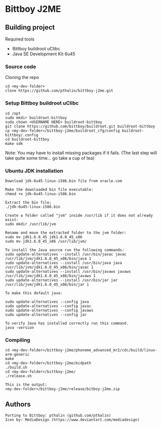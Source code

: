 # Bittboy J2ME


## Building project

Required tools

* Bittboy buildroot uClibc
* Java SE Development Kit 6u45

### Source code

Cloning the repo

```
cd <my-dev-folder>
clone https://github.com/pthalin/bittboy-j2me.git
```

### Setup Bittboy buildroot uClibc
```
cd /opt
sudo mkdir buildroot-bittboy
sudo chown <USERNAME HERE> buildroot-bittboy
git clone https://github.com/bittboy/buildroot.git buildroot-bittboy
cp <my-dev-folder>/bittboy-j2me/buildroot_cfg/config buildroot-bittboy/.config 
cd buildroot-bittboy
make sdk
``` 
Note: You may have to install missing packages if it fails.
(The last step will take quite some time... go take a cup of tea)

### Ubuntu JDK installation
```
Download jdk-6u45-linux-i586.bin file from oracle.com

Make the downloaded bin file executable:
chmod +x jdk-6u45-linux-i586.bin

Extract the bin file;
./jdk-6u45-linux-i586.bin

Create a folder called "jvm" inside /usr/lib if it does not already exist:
sudo mkdir /usr/lib/jvm

Rename and move the extracted folder to the jvm folder:
sudo mv jdk1.6.0_45 jdk1.6.0_45_x86
sudo mv jdk1.6.0_45_x86 /usr/lib/jvm/

To install the Java source run the following commands:
sudo update-alternatives --install /usr/bin/javac javac /usr/lib/jvm/jdk1.6.0_45_x86/bin/java 1
sudo update-alternatives --install /usr/bin/java java /usr/lib/jvm/jdk1.6.0_45_x86/bin/javac 1
sudo update-alternatives --install /usr/bin/javaws javaws /usr/lib/jvm/jdk1.6.0_45_x86/bin/javaws 1
sudo update-alternatives --install /usr/bin/jar jar /usr/lib/jvm/jdk1.6.0_45_x86/bin/jar 1

To make this default java:
 
sudo update-alternatives --config java
sudo update-alternatives --config javac
sudo update-alternatives --config javaws
sudo update-alternatives --config jar

To verify Java has installed correctly run this command.
java -version
```

### Compiling
```
cd <my-dev-folder>/bittboy-j2me/phoneme_advanced_mr2/cdc/build/linux-arm-generic
make
cd <my-dev-folder>/bittboy-j2me/midpath
./build.sh
cd <my-dev-folder>/bittboy-j2me/
./release.sh

This is the output:
<my-dev-folder>/bittboy-j2me/release/bitboy-j2me.zip
```

## Authors
```
Porting to Bittboy: pthalin (github.com/pthalin)
Icon by: MediaDesign (https://www.deviantart.com/mediadesign)
```
